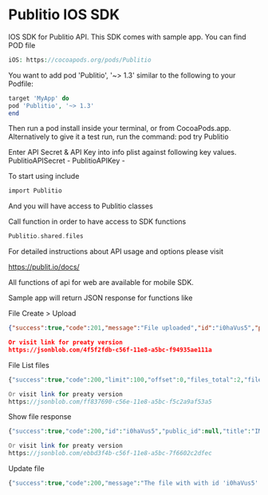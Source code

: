 # Publitio IOS SDK


IOS SDK for Publitio API. This SDK comes with sample app.
You can find POD file

```php
iOS: https://cocoapods.org/pods/Publitio
```
You want to add pod 'Publitio', '~> 1.3' similar to the following to your Podfile:

```php
target 'MyApp' do
pod 'Publitio', '~> 1.3'
end
```

Then run a pod install inside your terminal, or from CocoaPods.app.
Alternatively to give it a test run, run the command:
pod try Publitio


Enter API Secret & API Key into info plist against following key values.
PublitioAPISecret - <API Secret>
PublitioAPIKey - <API Key>

To start using include 

```php
import Publitio
```
And you will have access to Publitio classes

Call function in order to have access to SDK functions

```php
Publitio.shared.files
```
For detailed instructions about API usage and options please visit

https://publit.io/docs/

All functions of api for web are available for mobile SDK.



Sample app will return JSON response for functions like

File Create > Upload

```json
{"success":true,"code":201,"message":"File uploaded","id":"i0haVus5","public_id":null,"title":"IMG_20180924_125120","description":"","tags":"","type":"image","extension":"jpg","size":200602,"width":960,"height":1280,"privacy":"public","option_download":"disabled","option_ad":"enabled","option_transform":"disabled","wm_id":null,"url_preview":"https://media.publit.io/file/i0haVus5.jpg","versions":0,"hits":0,"created_at":"2018-10-01 11:43:44","updated_at":"2018-10-01 11:43:44"}d_at":"2018-10-01 11:38:21","updated_at":"2018-10-01 11:38:21"}

Or visit link for preaty version
https://jsonblob.com/4f5f2fdb-c56f-11e8-a5bc-f94935ae111a
```

File List files
```php
{"success":true,"code":200,"limit":100,"offset":0,"files_total":2,"files_count":2,"files":[{"id":"6yMN6jw0","public_id":"PublicIdVIdeo","title":"Instagram Ad 600x600 Jumper GamePlay 60s","description":"My Description","tags":"tags, separated, with, comma","type":"video","extension":"mp4","size":17099068,"width":600,"height":600,"duration":59.630000000000003,"privacy":"public","option_download":"enabled","option_ad":"enabled","option_transform":"enabled","wm_id":null,"url_preview":"https://media.publit.io/file/PublicIdVIdeo.mp4","url_download":"https://media.publit.io/download/PublicIdVIdeo.mp4?at=eyJpdiI6IllkbTBaYnUxK1FcL2RrNVlJYWRHS1JRPT0iLCJ2YWx1ZSI6Ill3b3RiaVpjRFhuaFhpelZ6NEU1RUVwMlhVc3Urb1duZXIwek9aeUhOUkk9IiwibWFjIjoiOWRkYWI5YmQ0OWI4MmRhYTA3OWQyMjIzNjNmZDQzNWZiZGQ5YzIxY2VkM2Q2MmZlMmE5ZjNlNDI5YWM2NGQ0NiJ9","versions":5,"hits":28,"created_at":"2018-09-21 07:56:40","updated_at":"2018-10-01 11:04:48"},{"id":"akb7hD8k","public_id":null,"title":"publitoo logo 600x600x","description":"","tags":"","type":"image","extension":"png","size":15028,"width":600,"height":600,"privacy":"public","option_download":"enabled","option_ad":"enabled","option_transform":"enabled","wm_id":null,"url_preview":"https://media.publit.io/file/akb7hD8k.png","url_download":"https://media.publit.io/download/akb7hD8k.png?at=eyJpdiI6IklkckM1SUpudTZpd1dManRUd1A1cFE9PSIsInZhbHVlIjoiXC9hT3hUTWlzVzB1UTcxRXdOZ0tHVjhmbHg4REtnN0htcnpjWG93bGRvTEk9IiwibWFjIjoiYWY0ZGFiNmVjYmMxNzAxYjBkYzY3NWMyNjQzZTRiYzU2NWI1ZGQwYThmN2Y3YmJmMjgxN2RmODQ0NjkyNmFkNSJ9","versions":0,"hits":0,"created_at":"2018-09-21 08:12:07","updated_at":"2018-09-21 08:12:07"}]}

Or visit link for preaty version
https://jsonblob.com/ff837690-c56e-11e8-a5bc-f5c2a9af53a5
```

Show file response
```php
{"success":true,"code":200,"id":"i0haVus5","public_id":null,"title":"IMG_20180924_125120","description":"","tags":"","type":"image","extension":"jpg","size":200602,"width":960,"height":1280,"privacy":"public","option_download":"disabled","option_ad":"enabled","option_transform":"disabled","wm_id":null,"url_preview":"https://media.publit.io/file/i0haVus5.jpg","versions":0,"hits":0,"created_at":"2018-10-01 11:43:44","updated_at":"2018-10-01 11:43:44"}

Or visit link for preaty version
https://jsonblob.com/ebbd3f4b-c56f-11e8-a5bc-7f6602c2dfec
```

Update file
```php
{"success":true,"code":200,"message":"The file with with id 'i0haVus5' has been updated"}
```





